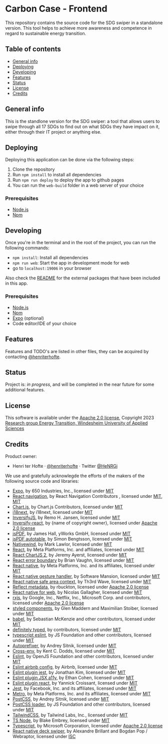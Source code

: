 # Carbon Case - Frontend

This repository contains the source code for the SDG swiper in a standalone version. This tool helps to achieve more awareness
and competence in regard to sustainable energy transition.

## Table of contents

* [General info](#general-info)
* [Deploying](#deploying)
* [Developing](#developing)
* [Features](#features)
* [Status](#status)
* [License](#license)
* [Credits](#credits)

## General info

This is the standlone version for the SDG swiper: a tool that allows users to swipe through all 17 SDGs to find out on what SDGs they have impact on it,
  either through their IT project or anything else.

## Deploying

Deploying this application can be done via the following steps:
1. Clone the repository
2. Run `npm install` to install all dependencies
3. Run `npm run deploy` to deploy the app to github pages
4. You can run the `web-build` folder in a web server of your choice

### Prerequisites

- [Node.js](https://nodejs.org/en/)
- [Npm](https://www.npmjs.com/)

## Developing

Once you're in the terminal and in the root of the project, you can run the following commands:

- `npm install`: Install all dependencies
- `npm run web`: Start the app in development mode for web
- go to `localhost:19006` in your browser

Also check the [README](src/external-packages/README.md) for the external packages that have been included in this app.

### Prerequisites

- [Node.js](https://nodejs.org/en/)
- [Npm](https://www.npmjs.com/)
- [Expo](https://expo.io/) (optional)
- Code editor/IDE of your choice

## Features

Features and TODO's are listed in other files, they can be acquired by
contacting [@henriterhofte](https://github.com/henriterhofte).

## Status

Project is: _in progress_, and will be completed in the near future for some additional features.

## License

This software is available under the [Apache 2.0 license](./LICENSE), Copyright
2023 [Research group Energy Transition, Windesheim University of Applied Sciences](https://windesheim.nl/energietransitie)

## Credits

Product owner:

* Henri ter Hofte · [@henriterhofte](https://github.com/henriterhofte) · Twitter [@HeNRGi](https://twitter.com/HeNRGi)

We use and gratefully acknowlegde the efforts of the makers of the following source code and libraries:

* [Expo](https://github.com/expo/expo), by 650 Industries, Inc., licensed
  under [MIT](https://github.com/expo/expo/blob/main/LICENSE)
* [React navigation](https://github.com/react-navigation/react-navigation), by React Navigation Contributors , licensed
  under [MIT](https://github.com/react-navigation/react-navigation/blob/main/packages/native/LICENSE), [MIT](https://github.com/react-navigation/react-navigation/blob/main/packages/native-stack/LICENSE)
* [Chart.js](https://github.com/chartjs/Chart.js), by Chart.js Contributors, licensed
  under [MIT](https://github.com/chartjs/Chart.js/blob/master/LICENSE.md)
* [i18next](https://github.com/i18next/i18next), by i18next, licensed
  under [MIT](https://github.com/i18next/i18next/blob/master/LICENSE)
* [InversifyJS](https://github.com/inversify/InversifyJS), by Remo H. Jansen, licensed
  under [MIT](https://github.com/inversify/InversifyJS/blob/master/LICENSE)
* [Inversify-react](https://github.com/Kukkimonsuta/inversify-react), by {name of copyright owner}, licensed
  under [Apache 2.0 license](https://github.com/Kukkimonsuta/inversify-react/blob/master/LICENSE)
* [jsPDF](https://github.com/parallax/jsPDF), by James Hall, yWorks GmbH, licensed
  under [MIT](https://github.com/parallax/jsPDF/blob/master/LICENSE)
* [jsPDF autotable](https://github.com/simonbengtsson/jsPDF-AutoTable), by Simon Bengtsson, licensed
  under [MIT](https://github.com/simonbengtsson/jsPDF-AutoTable/blob/master/LICENSE.txt)
* [Nativewind](https://github.com/marklawlor/nativewind), by Mark Lawlor, licensed
  under [MIT](https://github.com/marklawlor/nativewind/blob/main/packages/nativewind/LICENSE)
* [React](https://github.com/facebook/react), by Meta Platforms, Inc. and affiliates, licensed
  under [MIT](https://github.com/facebook/react/blob/main/LICENSE)
* [React ChartJS 2](https://github.com/reactchartjs/react-chartjs-2), by Jeremy Ayerst, licensed
  under [MIT](https://github.com/reactchartjs/react-chartjs-2/blob/master/LICENSE)
* [React error boundary](https://github.com/bvaughn/react-error-boundary) by Brian Vaughn, licensed
  under [MIT](https://github.com/bvaughn/react-error-boundary/blob/master/LICENSE)
* [React native](https://github.com/facebook/react-native), by Meta Platforms, Inc. and its affiliates, licensed
  under [MIT](https://github.com/facebook/react-native/blob/main/LICENSE)
* [React native gesture handler](https://github.com/software-mansion/react-native-gesture-handler), by Software Mansion,
  licensed under [MIT](https://github.com/software-mansion/react-native-gesture-handler/blob/main/LICENSE)
* [React native safe area context](https://github.com/th3rdwave/react-native-safe-area-context), by Th3rd Wave, licensed
  under [MIT](https://github.com/th3rdwave/react-native-safe-area-context/blob/main/LICENSE)
* [Reflect metadata](https://github.com/rbuckton/reflect-metadata), by rbuckton, licensed
  under [Apache 2.0 license](https://github.com/rbuckton/reflect-metadata/blob/master/LICENSE)
* [React native for web](https://github.com/necolas/react-native-web), by Nicolas Gallagher, licensed
  under [MIT](https://github.com/necolas/react-native-web/blob/master/LICENSE)
* [rxjs](https://github.com/ReactiveX/rxjs), by Google, Inc., Netflix, Inc., Microsoft Corp. and contributors, licensed
  under [Apache 2.0 license](https://github.com/ReactiveX/rxjs/blob/master/LICENSE.txt)
* [styled components](https://github.com/styled-components/styled-components), by Glen Maddern and Maximilian Stoiber,
  licensed under [MIT](https://github.com/styled-components/styled-components/blob/main/LICENSE)
* [babel](https://github.com/babel/babel), by Sebastian McKenzie and other contributors, licensed
  under [MIT](https://github.com/babel/babel/blob/main/LICENSE)
* [definitely typed](https://github.com/DefinitelyTyped/DefinitelyTyped/blob/master/LICENSE), by contributors, licensed
  under [MIT](https://github.com/DefinitelyTyped/DefinitelyTyped/blob/master/LICENSE)
* [typescript eslint](https://github.com/typescript-eslint/typescript-eslint), by JS Foundation and other contributors,
  licensed
  under [MIT](https://github.com/typescript-eslint/typescript-eslint/blob/main/LICENSE)
* [Autoprefixer](https://github.com/postcss/autoprefixer), by Andrey Sitnik, licensed
  under [MIT](https://github.com/postcss/autoprefixer/blob/main/LICENSE)
* [Cross-env](https://github.com/kentcdodds/cross-env), by Kent C. Dodds, licensed
  under [MIT](https://github.com/kentcdodds/cross-env/blob/master/LICENSE)
* [Eslint](https://github.com/eslint/eslint), by OpenJS Foundation and other contributors, licensed
  under [MIT](https://github.com/eslint/eslint/blob/main/LICENSE)
* [Eslint airbnb config](https://github.com/airbnb/javascript/blob/master/packages/eslint-config-airbnb-base), by
  Airbnb, licensed
  under [MIT](https://github.com/airbnb/javascript/blob/master/packages/eslint-config-airbnb-base/LICENSE.md)
* [Eslint plugin jest](https://github.com/jest-community/eslint-plugin-jest), by Jonathan Kim, licensed
  under [MIT](https://github.com/jest-community/eslint-plugin-jest/blob/main/LICENSE)
* [Eslint plugin JSX a11y](https://github.com/jsx-eslint/eslint-plugin-jsx-a11y), by Ethan Cohen, licensed
  under [MIT](https://github.com/jsx-eslint/eslint-plugin-jsx-a11y/blob/main/LICENSE.md)
* [Eslint plugin react](https://github.com/jsx-eslint/eslint-plugin-react), by Yannick Croissant, licensed
  under [MIT](https://github.com/jsx-eslint/eslint-plugin-react/blob/main/LICENSE)
* [Jest](https://github.com/facebook/jest), by Facebook, Inc. and its affiliates, licensed
  under [MIT](https://github.com/facebook/jest/blob/main/LICENSE)
* [Metro](https://github.com/facebook/metro), by Meta Platforms, Inc. and its affiliates, licensed
  under [MIT](https://github.com/facebook/metro/blob/main/LICENSE)
* [PostCSS](https://github.com/postcss/postcss), by Andrey Sitnik, licensed
  under [MIT](https://github.com/postcss/postcss/blob/main/LICENSE)
* [PostCSS loader](https://github.com/webpack-contrib/postcss-loader), by JS Foundation and other contributors, licensed
  under [MIT](https://github.com/webpack-contrib/postcss-loader/blob/master/LICENSE)
* [TailwindCSS](https://github.com/tailwindlabs/tailwindcss), by Tailwind Labs, Inc., licensed
  under [MIT](https://github.com/tailwindlabs/tailwindcss/blob/master/LICENSE)
* [TS Node](https://github.com/TypeStrong/ts-node), by Blake Embrey, licensed
  under [MIT](https://github.com/TypeStrong/ts-node/blob/main/LICENSE)
* [Typescript](https://github.com/microsoft/TypeScript), by Microsoft Corporation, licensed
  under [Apache 2.0 license](https://github.com/microsoft/TypeScript/blob/main/LICENSE.txt)
* [React native deck swiper](https://github.com/webraptor/react-native-deck-swiper), by Alexandre Brillant and Bogdan
  Pop / Webraptor, licensed
  under [ISC](https://github.com/webraptor/react-native-deck-swiper/blob/master/LICENSE)
